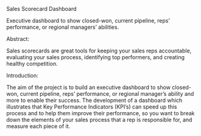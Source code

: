 Sales Scorecard Dashboard

Executive dashboard to show closed-won, current pipeline, reps’ performance, or regional managers’ abilities.

Abstract: 

Sales scorecards are great tools for keeping your sales reps accountable, evaluating your sales process, identifying top performers, and creating healthy competition.

Introduction:

The aim of the project is to build an executive dashboard to show closed-won, current pipeline, reps’ performance, or regional manager’s ability and more to enable their success. The development of a dashboard which illustrates that Key Performance Indicators (KPI’s) can speed up this process and to help them improve their performance, so you want to break down the elements of your sales process that a rep is responsible for, and measure each piece of it.

